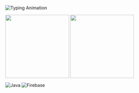<img src="https://readme-typing-svg.demolab.com?font=Fira+Code&pause=1000&center=true&random=true&width=435&lines=Hello+I'm+Kevin;I+am+a+Computer+Engineering+student"
  alt="Typing Animation" align="center"/>
<div>
  <img height=200 align="center" src="https://github-readme-stats.vercel.app/api?username=24kewang" />
  <img height=200 align="center" src="https://github-readme-stats.vercel.app/api/top-langs?username=24kewang&layout=compact&langs_count=8&card_width=320" />
</div>


![Java](https://img.shields.io/badge/Java-%23ED8B00.svg?style=for-the-badge&logo=openjdk&logoColor=white)
![Firebase](https://img.shields.io/badge/firebase-ffca28?style=for-the-badge&logo=firebase&logoColor=black)
<!--
**24kewang/24kewang** is a ✨ _special_ ✨ repository because its `README.md` (this file) appears on your GitHub profile.

Here are some ideas to get you started:

- 🔭 I’m currently working on ...
- 🌱 I’m currently learning ...
- 👯 I’m looking to collaborate on ...
- 🤔 I’m looking for help with ...
- 💬 Ask me about ...
- 📫 How to reach me: ...
- 😄 Pronouns: ...
- ⚡ Fun fact: ...
-->
